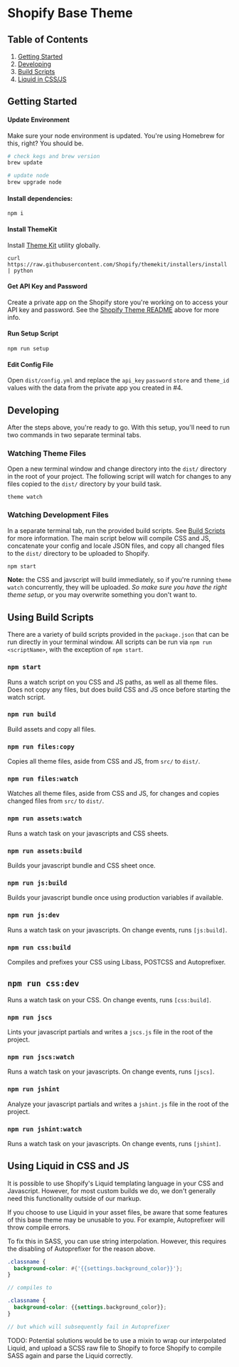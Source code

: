 # Shopify Base Theme

## Table of Contents
1. [Getting Started](#getting-started)
2. [Developing](#developing)
2. [Build Scripts](#using-build-scripts)
3. [Liquid in CSS/JS](#using-liquid-in-css-and-js)

## Getting Started

#### Update Environment
Make sure your node environment is updated. You're using Homebrew for this, right? You should be.

```bash
# check kegs and brew version
brew update 

# update node
brew upgrade node
```

#### Install dependencies:

```
npm i
```

#### Install ThemeKit
Install [Theme Kit](http://themekit.cat/) utility globally.

```
curl https://raw.githubusercontent.com/Shopify/themekit/installers/install | python 
```

#### Get API Key and Password
Create a private app on the Shopify store you're working on to access your API key and password. See the [Shopify Theme README](https://github.com/Shopify/shopify_theme) above for more info.

#### Run Setup Script

```
npm run setup
```

#### Edit Config File
Open `dist/config.yml` and replace the `api_key` `password` `store` and `theme_id` values with the data from the private app you created in #4.

## Developing
After the steps above, you're ready to go. With this setup, you'll need to run two commands in two separate terminal tabs.

### Watching Theme Files
Open a new terminal window and change directory into the `dist/` directory in the root of your project. The following script will watch for changes to any files copied to the `dist/` directory by your build task.
  ```
  theme watch
  ```

### Watching Development Files
In a separate terminal tab, run the provided build scripts. See [Build Scripts](#using-build-scripts) for more information. The main script below will compile CSS and JS, concatenate your config and locale JSON files, and copy all changed files to the `dist/` directory to be uploaded to Shopify.
  ```bash
  npm start
  ```

**Note:** the CSS and javscript will build immediately, so if you're running `theme watch` concurrently, they will be uploaded. *So make sure you have the right theme setup*, or you may overwrite something you don't want to. 

## Using Build Scripts
There are a variety of build scripts provided in the `package.json` that can be run directly in your terminal window. All scripts can be run via `npm run <scriptName>`, with the exception of `npm start`.

### `npm start`
Runs a watch script on you CSS and JS paths, as well as all theme files. Does not copy any files, but does build CSS and JS once before starting the watch script. 

### `npm run build`
Build assets and copy all files.

### `npm run files:copy`
Copies all theme files, aside from CSS and JS, from `src/` to `dist/`.

### `npm run files:watch`
Watches all theme files, aside from CSS and JS, for changes and copies changed files from `src/` to `dist/`.

### `npm run assets:watch`
Runs a watch task on your javascripts and CSS sheets.

### `npm run assets:build`
Builds your javascript bundle and CSS sheet once.

### `npm run js:build`
Builds your javascript bundle once using production variables if available.

### `npm run js:dev`
Runs a watch task on your javascripts. On change events, runs `[js:build]`.

### `npm run css:build`
Compiles and prefixes your CSS using Libass, POSTCSS and Autoprefixer.

## `npm run css:dev`
Runs a watch task on your CSS. On change events, runs `[css:build]`.

### `npm run jscs`
Lints your javascript partials and writes a `jscs.js` file in the root of the project.

### `npm run jscs:watch`
Runs a watch task on your javascripts. On change events, runs `[jscs]`.

### `npm run jshint`
Analyze your javascript partials and writes a `jshint.js` file in the root of the project.

### `npm run jshint:watch`
Runs a watch task on your javascripts. On change events, runs `[jshint]`.


## Using Liquid in CSS and JS
It is possible to use Shopify's Liquid templating language in your CSS and Javascript. However, for most custom builds we do, we don't generally need this functionality outside of our markup.

If you choose to use Liquid in your asset files, be aware that some features of this base theme may be unusable to you. For example, Autoprefixer will throw compile errors.

To fix this in SASS, you can use string interpolation. However, this requires the disabling of Autoprefixer for the reason above.

```scss
.classname {
  background-color: #{'{{settings.background_color}}'};
}

// compiles to

.classname {
  background-color: {{settings.background_color}};
}

// but which will subsequently fail in Autoprefixer
```

TODO: Potential solutions would be to use a mixin to wrap our interpolated Liquid, and upload a SCSS raw file to Shopify to force Shopify to compile SASS again and parse the Liquid correctly.
